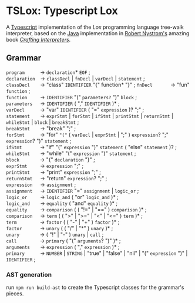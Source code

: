 # TSLox: Typescript Lox

A [Typescript](https://www.typescriptlang.org/) implementation of the _Lox_ programming language tree-walk interpreter, based on the [Java](https://www.java.com/en/) implementation in [Robert Nystrom's](https://stuffwithstuff.com/) amazing book _[Crafting Interpreters](https://craftinginterpreters.com/)_.


## Grammar

`program`      → `declaration`* `EOF` ;<br />
`declaration`  → `classDecl` \| `fnDecl` | `varDecl` | `statement` ;<br />
`classDecl`    → "class" `IDENTIFIER` "{" function* "}" ;
`fnDecl`       → "fun" `function` ;<br />
`function`     → `IDENTIFIER` "(" `parameters?` ")" `block` ;<br />
`parameters`   → `IDENTIFIER` ( "," `IDENTIFIER` )* ;<br />
`varDecl`      → "var" `IDENTIFIER` ( "=" `expression` )? ";" ;<br />
`statement`    → `exprStmt` | `forStmt` | `ifStmt` | `printStmt` | `returnStmt` | `whileStmt` | `block` | `breakStmt` ;<br />
`breakStmt`    → "break" ";" ;<br />
`forStmt`      → "for" `"("` ( `varDecl` | `exprStmt` | ";" ) `expression`? ";" `expression`? ")" `statement` ;<br />
`ifStmt`       → "if" "(" `expression` ")" `statement` ( "else" `statement` )? ;<br />
`whileStmt`    → "while" "(" `expression` ")" `statement` ;<br />
`block`        → "{" `declaration` "}" ;<br />
`exprStmt`     → `expression` ";" ;<br />
`printStmt`    → "print" `expression` ";" ;<br />
`returnStmt`   → "return" `expression`? ";" ;<br />
`expression`   → `assignment` ;<br />
`assignment`   → `IDENTIFIER` "=" `assignment` | `logic_or` ;<br />
`logic_or`     → `logic_and` ( "or" `logic_and` )* ;<br />
`logic_and`    → `equality` ( "and" `equality` )* ;<br />
`equality`     → `comparison` ( ( "!=" | "==" ) `comparison` )* ;<br />
`comparison`   → `term` ( ( ">" | ">=" | "<" | "<=" ) `term` )* ;<br />
`term`         → `factor` ( ( "-" | "+" ) `factor` )* ;<br />
`factor`       → `unary` ( ( "/" | "\*" ) `unary` )* ;<br />
`unary`        → ( "!" | "-" ) `unary` | `call` ;<br />
`call`         → `primary` ( "(" `arguments`? ")" )* ;<br />
`arguments`    → `expression` ( "," `expression` )* ;<br />
`primary`      → `NUMBER` | `STRING` | "true" | "false" | "nil" | "(" `expression` ")" | `IDENTIFIER` ;<br />


### AST generation

run `npm run build-ast` to create the Typescript classes for the grammar's pieces.
